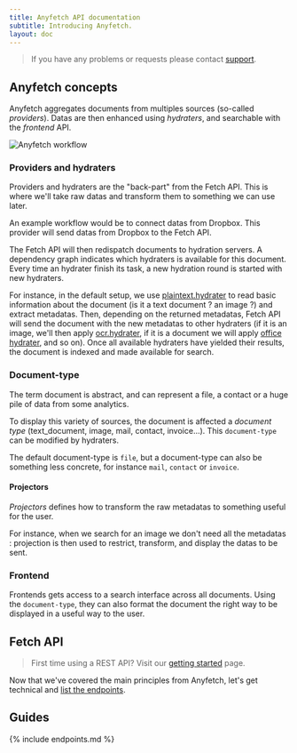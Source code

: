 ```yaml
---
title: Anyfetch API documentation
subtitle: Introducing Anyfetch.
layout: doc
---
```


> If you have any problems or requests please contact [support](mailto:support@papiel.fr).

Anyfetch concepts
----------------
Anyfetch aggregates documents from multiples sources (so-called *providers*). Datas are then enhanced using *hydraters*, and searchable with the *frontend* API.

![Anyfetch workflow](/anyfetch-doc/images/workflow.png)

### Providers and hydraters
Providers and hydraters are the "back-part" from the Fetch API. This is where we'll take raw datas and transform them to something we can use later.

An example workflow would be to connect datas from Dropbox.
This provider will send datas from Dropbox to the Fetch API.

The Fetch API will then redispatch documents to hydration servers.
A dependency graph indicates which hydraters is available for this document.
Every time an hydrater finish its task, a new hydration round is started with new hydraters.

For instance, in the default setup, we use [plaintext.hydrater](https://github.com/Papiel/plaintext.hydrater.anyfetch.com) to read basic information about the document (is it a text document ? an image ?) and extract metadatas. Then, depending on the returned metadatas, Fetch API will send the document with the new metadatas to other hydraters (if it is an image, we'll then apply [ocr.hydrater](https://github.com/Papiel/ocr.hydrater.anyfetch.com), if it is a document we will apply [office hydrater](https://github.com/Papiel/office.hydrater.anyfetch.com), and so on).
Once all available hydraters have yielded their results, the document is indexed and made available for search.

### Document-type
The term document is abstract, and can represent a file, a contact or a huge pile of data from some analytics.

To display this variety of sources, the document is affected a *document type* (text_document, image, mail, contact, invoice...).
This `document-type` can be modified by hydraters.

The default document-type is `file`, but a document-type can also be something less concrete, for instance `mail`, `contact` or `invoice`.

#### Projectors

*Projectors* defines how to transform the raw metadatas to something useful for the user.

For instance, when we search for an image we don't need all the metadatas : projection is then used to restrict, transform, and display the datas to be sent.

### Frontend
Frontends gets access to a search interface across all documents.
Using the `document-type`, they can also format the document the right way to be displayed in a useful way to the user.

Fetch API
--------------
> First time using a REST API? Visit our [getting started](/anyfetch-doc/getting-started.html) page.

Now that we've covered the main principles from Anyfetch, let's get technical and [list the endpoints](/anyfetch-doc/endpoints).

Guides
------
{% include endpoints.md %}
